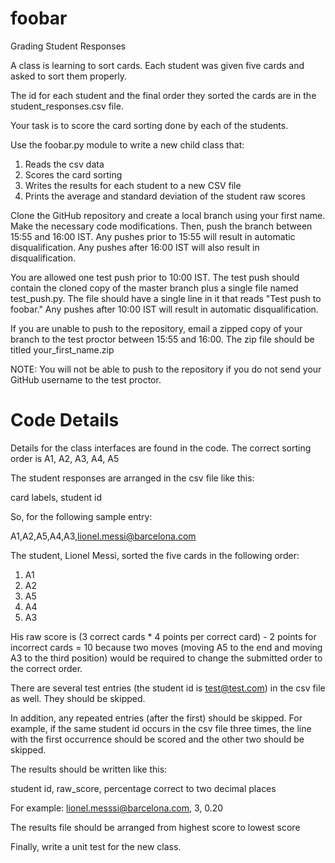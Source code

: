 # foobar

Grading Student Responses

A class is learning to sort cards.  Each student was given five cards and asked to sort them properly.

The id for each student and the final order they sorted the cards are in the student_responses.csv file.

Your task is to score the card sorting done by each of the students.

Use the foobar.py module to write a new child class that:
1. Reads the csv data
2. Scores the card sorting
3. Writes the results for each student to a new CSV file
4. Prints the average and standard deviation of the student raw scores

Clone the GitHub repository and create a local branch using your first name.  Make the necessary code modifications.
Then, push the branch between 15:55 and 16:00 IST.  Any pushes prior to 15:55 will result in automatic disqualification.
Any pushes after 16:00 IST will also result in disqualification.

You are allowed one test push prior to 10:00 IST.  The test push should contain the cloned copy of the master branch
plus a single file named test_push.py.  The file should have a single line in it that reads "Test push to foobar."  Any
pushes after 10:00 IST will result in automatic disqualification.

If you are unable to push to the repository, email a zipped copy of your branch to the test proctor between 15:55 and
16:00.  The zip file should be titled your_first_name.zip

NOTE: You will not be able to push to the repository if you do not send your GitHub username to the test proctor.


# Code Details

Details for the class interfaces are found in the code.  The correct sorting order is A1, A2, A3, A4, A5

The student responses are arranged in the csv file like this:

card labels, student id

So, for the following sample entry:

A1,A2,A5,A4,A3,lionel.messi@barcelona.com

The student, Lionel Messi, sorted the five cards in the following order:
1. A1
2. A2
3. A5
4. A4
5. A3

His raw score is (3 correct cards * 4 points per correct card) - 2 points for incorrect cards = 10
because two moves (moving A5 to the end and moving A3 to the third position) would be required to
change the submitted order to the correct order.

There are several test entries (the student id is test@test.com) in the csv file as well.  They should be skipped.

In addition, any repeated entries (after the first) should be skipped.  For example, if the same student id occurs in the
csv file three times, the line with the first occurrence should be scored and the other two should be skipped.

The results should be written like this:

student id, raw_score, percentage correct to two decimal places

For example:
lionel.messsi@barcelona.com, 3, 0.20

The results file should be arranged from highest score to lowest score

Finally, write a unit test for the new class.


